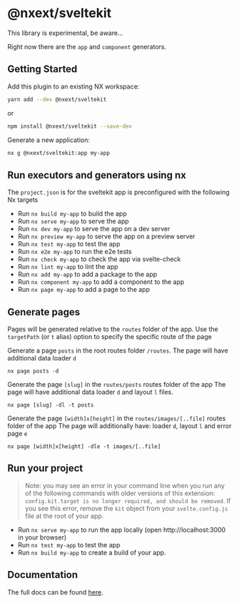 # @nxext/sveltekit

This library is experimental, be aware...

Right now there are the `app` and `component` generators.

## Getting Started

Add this plugin to an existing NX workspace:

```bash
yarn add --dev @nxext/sveltekit
```

or

```bash
npm install @nxext/sveltekit --save-dev
```

Generate a new application:

```bash
nx g @nxext/sveltekit:app my-app
```

## Run executors and generators using nx

The `project.json` is for the sveltekit app is preconfigured with the following Nx targets

- Run `nx build my-app` to build the app
- Run `nx serve my-app` to serve the app
- Run `nx dev my-app` to serve the app on a dev server
- Run `nx preview my-app` to serve the app on a preview server
- Run `nx test my-app` to test the app
- Run `nx e2e my-app` to run the e2e tests
- Run `nx check my-app` to check the app via svelte-check
- Run `nx lint my-app` to lint the app
- Run `nx add my-app` to add a package to the app
- Run `nx component my-app` to add a component to the app
- Run `nx page my-app` to add a page to the app

## Generate pages

Pages will be generated relative to the `routes` folder of the app.
Use the `targetPath` (or `t` alias) option to specify the specific route of the page

Generate a page `posts` in the root routes folder `/routes`.
The page will have additional data loader `d`

```
nx page posts -d
```

Generate the page `[slug]` in the `routes/posts` routes folder of the app
The page will have additional data loader `d` and layout `l` files.

```
nx page [slug] -dl -t posts
```

Generate the page `[width]x[height]` in the `routes/images/[..file]` routes folder of the app
The page will additionally have: loader `d`, layout `l` and error page `e`

```
nx page [width]x[height] -dle -t images/[..file]
```

## Run your project

> Note: you may see an error in your command line when you run any of the following commands with older versions of this extension: `config.kit.target is no longer required, and should be removed`. If you see this error, remove the `kit` object from your `svelte.config.js` file at the root of your app.

- Run `nx serve my-app` to run the app locally (open http://localhost:3000 in your browser)
- Run `nx test my-app` to test the app
- Run `nx build my-app` to create a build of your app.

## Documentation

The full docs can be found [here](https://nxext.dev/docs/sveltekit/overview).
